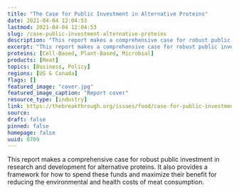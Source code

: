 ```yaml
---
title: "The Case for Public Investment in Alternative Proteins"
date: 2021-04-04 12:04:53
lastmod: 2021-04-04 12:04:53
slug: /case-public-investment-alternative-proteins
description: "This report makes a comprehensive case for robust public investment in research and development for alternative proteins. It also provides a framework for how to spend these funds and maximize their benefit for reducing the environmental and health costs of meat consumption."
excerpt: "This report makes a comprehensive case for robust public investment in research and development for alternative proteins. It also provides a framework for how to spend these funds and maximize their benefit for reducing the environmental and health costs of meat consumption."
proteins: [Cell-Based, Plant-Based, Microbial]
products: [Meat]
topics: [Business, Policy]
regions: [US & Canada]
flags: []
featured_image: "cover.jpg"
featured_image_caption: "Report cover"
resource_type: [industry]
link: https://thebreakthrough.org/issues/food/case-for-public-investment-in-alt-proteins
source: 
draft: false
pinned: false
homepage: false
uuid: 8709
---
```

This report makes a comprehensive case for robust public investment in
research and development for alternative proteins. It also provides a
framework for how to spend these funds and maximize their benefit for
reducing the environmental and health costs of meat consumption.
